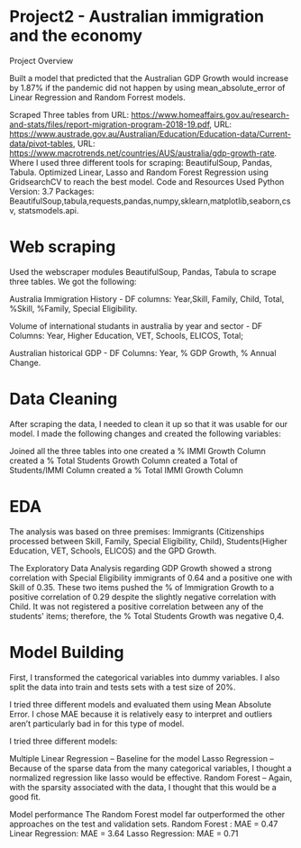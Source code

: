 # Project2 - Australian immigration and the economy

Project Overview

Built a model that predicted that the Australian GDP Growth would increase by 1.87% if the pandemic did not happen by using mean_absolute_error of Linear Regression and Random Forrest models.

Scraped Three tables from 
URL: https://www.homeaffairs.gov.au/research-and-stats/files/report-migration-program-2018-19.pdf,
URL: https://www.austrade.gov.au/Australian/Education/Education-data/Current-data/pivot-tables,
URL: https://www.macrotrends.net/countries/AUS/australia/gdp-growth-rate.
Where I used three different tools for scraping: BeautifulSoup, Pandas, Tabula.
Optimized Linear, Lasso and Random Forest Regression using GridsearchCV to reach the best model.
Code and Resources Used
Python Version: 3.7 Packages: BeautifulSoup,tabula,requests,pandas,numpy,sklearn,matplotlib,seaborn,csv, statsmodels.api.

# Web scraping
Used the webscraper modules BeautifulSoup, Pandas, Tabula to scrape three tables. We got the following:

Australia Immigration History - DF
columns: Year,Skill, Family, Child, Total, %Skill, %Family, Special Eligibility.

Volume of international studants in australia by year and sector - DF
Columns: Year, Higher Education, VET, Schools, ELICOS, Total;

Australian historical GDP - DF
Columns: Year, % GDP Growth, % Annual Change.

# Data Cleaning
After scraping the data, I needed to clean it up so that it was usable for our model. I made the following changes and created the following variables:

Joined all the three tables into one
created a % IMMI Growth Column
created a % Total Students Growth Column
created a Total of Students/IMMI Column
created a % Total IMMI Growth Column

# EDA
The analysis was based on three premises: Immigrants (Citizenships processed between Skill, Family, Special Eligibility, Child), Students(Higher Education, VET, Schools, ELICOS) and the  GPD Growth.

The Exploratory Data Analysis regarding GDP Growth showed a strong correlation with Special Eligibility immigrants of 0.64 and a positive one with Skill of 0.35. These two items pushed the % of Immigration Growth to a positive correlation of 0.29 despite the slightly negative correlation with Child. It was not registered a positive correlation between any of the students' items; therefore, the % Total Students Growth was negative 0,4.

# Model Building
First, I transformed the categorical variables into dummy variables. I also split the data into train and tests sets with a test size of 20%.

I tried three different models and evaluated them using Mean Absolute Error. I chose MAE because it is relatively easy to interpret and outliers aren’t particularly bad in for this type of model.

I tried three different models:

Multiple Linear Regression – Baseline for the model Lasso Regression – Because of the sparse data from the many categorical variables, I thought a normalized regression like lasso would be effective. Random Forest – Again, with the sparsity associated with the data, I thought that this would be a good fit.

Model performance
The Random Forest model far outperformed the other approaches on the test and validation sets.
Random Forest : MAE = 0.47 Linear Regression: MAE = 3.64 Lasso Regression: MAE = 0.71
